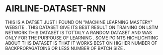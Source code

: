 # AIRLINE-DATASET-RNN
THIS IS A DATSET JUST I FOUND ON "MACHINE LEARNING MASTERY" WEBSITE . THIS DATASET GIVE ITS BEST RESULT ON TRAINING ON LSTM NETWORK
THIS DATASET IS TOTTALY A RANDOM DATASET AND WAS ONLY FOR THE PURPOUSE OF LEARNING . SOME POINTS HIGHLIGHTING ABOUT THIS DATASET IS THAT
IT WORKS BEST ON HIGHER NUMBER OF BACKPROPAGATOINS OR LESS NUMBER OF BATCH SIZE .
